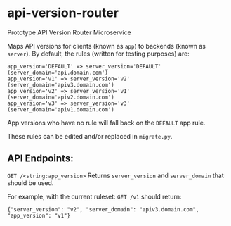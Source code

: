 # api-version-router
Prototype API Version Router Microservice

Maps API versions for clients (known as `app`) to backends (known as `server`). By default, the rules (written for testing purposes) are:
```
app_version='DEFAULT' => server_version='DEFAULT' (server_domain='api.domain.com')
app_version='v1' => server_version='v2' (server_domain='apiv3.domain.com')
app_version='v2' => server_version='v1' (server_domain='apiv2.domain.com')
app_version='v3' => server_version='v3' (server_domain='apiv1.domain.com')
```
App versions who have no rule will fall back on the `DEFAULT` app rule.

These rules can be edited and/or replaced in `migrate.py`.

## API Endpoints:

`GET /<string:app_version>`
Returns `server_version` and `server_domain` that should be used.

For example, with the current ruleset:
`GET /v1`
should return:
```
{"server_version": "v2", "server_domain": "apiv3.domain.com", "app_version": "v1"}
```
